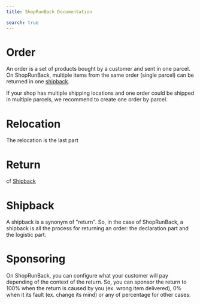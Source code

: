 ```yaml
---
title: ShopRunBack Documentation

search: true
---
```


# Order

An order is a set of products bought by a customer and sent in one parcel.
On ShopRunBack, multiple items from the same order (single parcel) can be returned in one <a href="#shipback">shipback</a>.

If your shop has multiple shipping locations and one order could be shipped in multiple parcels, we recommend to create one order by parcel.

# Relocation

The relocation is the last part

# Return

cf [Shipback](#shipback)

# Shipback

A shipback is a synonym of "return".
So, in the case of ShopRunBack, a shipback is all the process for returning an order: the declaration part and the logistic part.

# Sponsoring

On ShopRunBack, you can configure what your customer will pay depending of the context of the return.
So, you can sponsor the return to 100% when the return is caused by you (ex. wrong item delivered), 0% when it its fault (ex. change its mind) or any of percentage for other cases.





